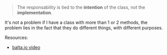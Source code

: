 > The responsability is tied to the **intention** of the class, not the **implementation**.

It's not a problem if I have a class with more than 1 or 2 methods, the problem lies in the fact that they do different things, with different purposes.

Resources:

- [balta.io video](https://www.youtube.com/watch?v=P5eqNeGSXRs&list=PLHlHvK2lnJneX-lsKM27WTjmNqpX_YzHF&index=1)